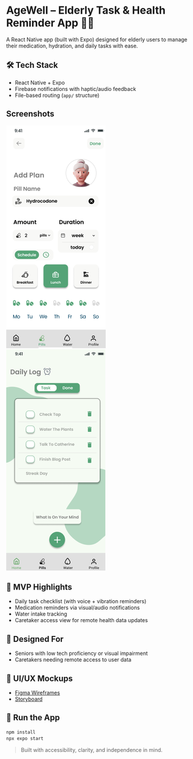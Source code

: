# AgeWell – Elderly Task & Health Reminder App 🧓📱

A React Native app (built with Expo) designed for elderly users to manage their medication, hydration, and daily tasks with ease.

## 🛠️ Tech Stack

- React Native + Expo
- Firebase notifications with haptic/audio feedback
- File-based routing (`app/` structure)

## Screenshots
![Pill Screen](./screenshots/pillscreen.png)
![Tasks Screen](./screenshots/taskscreen.png)

## 🎯 MVP Highlights

- Daily task checklist (with voice + vibration reminders)
- Medication reminders via visual/audio notifications
- Water intake tracking
- Caretaker access view for remote health data updates

## 👥 Designed For

- Seniors with low tech proficiency or visual impairment
- Caretakers needing remote access to user data

## 🔗 UI/UX Mockups

- [Figma Wireframes](https://www.figma.com/design/Auh85YQvEdPRdrYq5wn0xP/AgeWell?node-id=93-763)
- [Storyboard](https://www.figma.com/board/1NBXNtonFdzkzowCQWEK9X/AgeWell-Storyboard)

## 🚀 Run the App

```bash
npm install
npx expo start
```

> Built with accessibility, clarity, and independence in mind.
